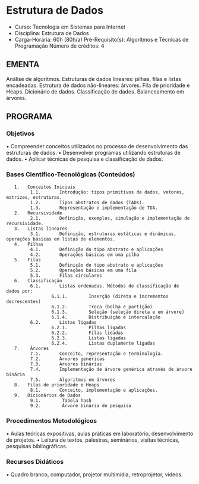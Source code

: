 # Estrutura de Dados 

* Curso: Tecnologia em Sistemas para Internet
* Disciplina: Estrutura de Dados                                                        
* Carga-Horária: 60h (80h/a)
    Pré-Requisito(s): Algoritmos e Técnicas de Programação                                  Número de créditos: 4

## EMENTA

Análise de algoritmos. Estruturas de dados lineares: pilhas, filas e listas encadeadas. Estrutura de dados não-lineares: árvores.
Fila de prioridade e Heaps. Dicionário de dados. Classificação de dados. Balanceamento em árvores.

## PROGRAMA
### Objetivos

•      Compreender conceitos utilizados no processo de desenvolvimento das estruturas de dados.
•      Desenvolver programas utilizando estruturas de dados.
•      Aplicar técnicas de pesquisa e classificação de dados.

### Bases Científico-Tecnológicas (Conteúdos)

       1.   Conceitos Iniciais
             1.1.       Introdução: tipos primitivos de dados, vetores, matrizes, estruturas.
             1.2.       Tipos abstratos de dados (TADs).
             1.3.       Representação e implementação de TDA.
       2.   Recursividade
             2.1.       Definição, exemplos, simulação e implementação de recursividade.
       3.   Listas lineares
             3.1.       Definição, estruturas estáticas e dinâmicas, operações básicas em listas de elementos.
       4.   Pilhas
             4.1.       Definição do tipo abstrato e aplicações
             4.2.       Operações básicas em uma pilha
       5.   Filas
             5.1.       Definição do tipo abstrato e aplicações
             5.2.       Operações básicas em uma fila
             5.3.       Filas circulares
       6.   Classificação
             6.1.       Listas ordenadas. Métodos de classificação de dados por:
                     6.1.1.        Inserção (direta e incrementos decrescentes)
                     6.1.2.        Troca (bolha e partição)
                     6.1.3.        Seleção (seleção direta e em árvore)
                     6.1.4.        Distribuição e intercalação
             6.2.       Listas ligadas
                     6.2.1.        Pilhas ligadas
                     6.2.2.        Filas lidadas
                     6.2.3.        Listas ligadas
                     6.2.4.        Listas duplamente ligadas
       7.    Árvores
             7.1.       Conceito, representação e terminologia.
             7.2.       Árvores genéricas
             7.3.       Árvores binárias
             7.4.       Implementação de árvore genérica através de árvore binária
             7.5.       Algoritmos em árvores
       8.   Filas de prioridade e Heaps
             8.1.       Conceito, implementação e aplicações.
       9.   Dicionários de Dados
             9.1.        Tabela hash
             9.2.        Árvore binária de pesquisa

### Procedimentos Metodológicos

•      Aulas teóricas expositivas, aulas práticas em laboratório, desenvolvimento de projetos.
•      Leitura de textos, palestras, seminários, visitas técnicas, pesquisas bibliográficas.

### Recursos Didáticos

•      Quadro branco, computador, projetor multimídia, retroprojetor, vídeos.